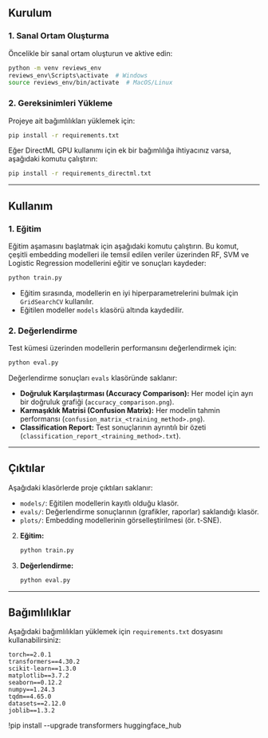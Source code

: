 

## Kurulum

### 1. Sanal Ortam Oluşturma
Öncelikle bir sanal ortam oluşturun ve aktive edin:
```bash
python -m venv reviews_env
reviews_env\Scripts\activate  # Windows
source reviews_env/bin/activate  # MacOS/Linux
```

### 2. Gereksinimleri Yükleme
Projeye ait bağımlılıkları yüklemek için:
```bash
pip install -r requirements.txt
```

Eğer DirectML GPU kullanımı için ek bir bağımlılığa ihtiyacınız varsa, aşağıdaki komutu çalıştırın:
```bash
pip install -r requirements_directml.txt
```

---

## Kullanım

### 1. Eğitim
Eğitim aşamasını başlatmak için aşağıdaki komutu çalıştırın. Bu komut, çeşitli embedding modelleri ile temsil edilen veriler üzerinden RF, SVM ve Logistic Regression modellerini eğitir ve sonuçları kaydeder:
```bash
python train.py
```

- Eğitim sırasında, modellerin en iyi hiperparametrelerini bulmak için `GridSearchCV` kullanılır.
- Eğitilen modeller `models` klasörü altında kaydedilir.

### 2. Değerlendirme
Test kümesi üzerinden modellerin performansını değerlendirmek için:
```bash
python eval.py
```

Değerlendirme sonuçları `evals` klasöründe saklanır:
- **Doğruluk Karşılaştırması (Accuracy Comparison):** Her model için ayrı bir doğruluk grafiği (`accuracy_comparison.png`).
- **Karmaşıklık Matrisi (Confusion Matrix):** Her modelin tahmin performansı (`confusion_matrix_<training_method>.png`).
- **Classification Report:** Test sonuçlarının ayrıntılı bir özeti (`classification_report_<training_method>.txt`).

---

## Çıktılar
Aşağıdaki klasörlerde proje çıktıları saklanır:

- `models/`: Eğitilen modellerin kayıtlı olduğu klasör.
- `evals/`: Değerlendirme sonuçlarının (grafikler, raporlar) saklandığı klasör.
- `plots/`: Embedding modellerinin görselleştirilmesi (ör. t-SNE).

2. **Eğitim:**
   ```bash
   python train.py
   ```

3. **Değerlendirme:**
   ```bash
   python eval.py
   ```

---

## Bağımlılıklar
Aşağıdaki bağımlılıkları yüklemek için `requirements.txt` dosyasını kullanabilirsiniz:

```plaintext
torch==2.0.1
transformers==4.30.2
scikit-learn==1.3.0
matplotlib==3.7.2
seaborn==0.12.2
numpy==1.24.3
tqdm==4.65.0
datasets==2.12.0
joblib==1.3.2
```
!pip install --upgrade transformers huggingface_hub
